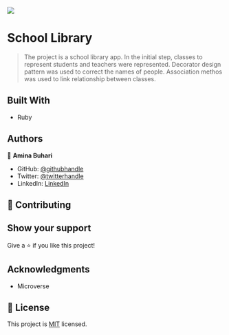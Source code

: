 ![](https://img.shields.io/badge/Microverse-blueviolet)

# School Library

>The project is a school library app.  In the initial step, classes to represent students and teachers were represented. Decorator design pattern  was used to correct the names of people. Association methos was used to link relationship between classes. 

## Built With

- Ruby 
## Authors

👤 **Amina Buhari**

- GitHub: [@githubhandle](https://github.com/AminaBuhari)
- Twitter: [@twitterhandle](https://twitter.com/AminaBuhari)
- LinkedIn: [LinkedIn](https://www.linkedin.com/in/amina-buhari/)


## 🤝 Contributing

## Show your support

Give a ⭐️ if you like this project!
## Acknowledgments

- Microverse

## 📝 License

This project is [MIT](./MIT.md) licensed.
